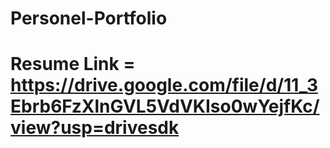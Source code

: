 # Personel-Portfolio
# Resume Link = https://drive.google.com/file/d/11_3Ebrb6FzXlnGVL5VdVKIso0wYejfKc/view?usp=drivesdk
